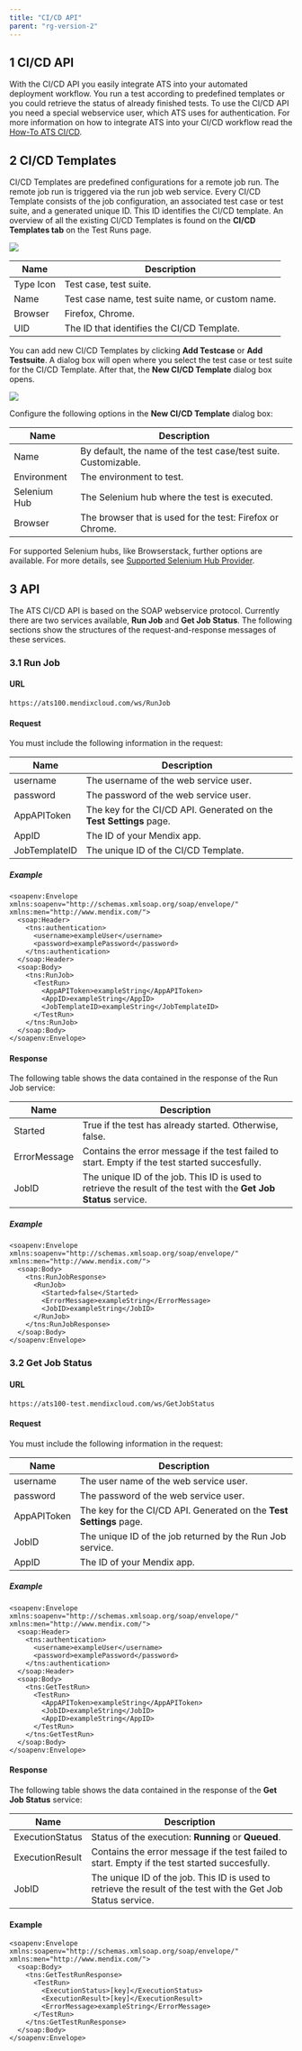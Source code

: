 ```yaml
---
title: "CI/CD API"
parent: "rg-version-2"
---
```


## 1 CI/CD API

With the CI/CD API you easily integrate ATS into your automated deployment workflow. You run a test according to predefined templates or you could retrieve the status of already finished tests. To use the CI/CD API you need a special webservice user, which ATS uses for authentication. For more information on how to integrate ATS into your CI/CD workflow read the [How-To ATS CI/CD](../howtos-2/use-CI-CD-api).

## 2 CI/CD Templates

CI/CD Templates are predefined configurations for a remote job run. The remote job run is triggered via the run job web service. Every CI/CD Template consists of the job configuration, an associated test case or test suite, and a generated unique ID. This ID identifies the CI/CD template. An overview of all the existing CI/CD Templates is found on the **CI/CD Templates tab** on the Test Runs page.

![](attachments/ci_cd/CICD_JobTemplateOverview.png)

| Name | Description |
|------|-------------|
| Type Icon | Test case, test suite. |
| Name | Test case name, test suite name, or custom name. |
| Browser | Firefox, Chrome. |
| UID | The ID that identifies the CI/CD Template. |

You can add new CI/CD Templates by clicking **Add Testcase** or **Add Testsuite**. A dialog box will open where you select the test case or test suite for the CI/CD Template. After that, the **New CI/CD Template** dialog box opens.

![](attachments/ci_cd/CICD_JobTemplateNewEdit.png)

Configure the following options in the **New CI/CD Template** dialog box:

| Name | Description |
|------|-------------|
| Name | By default, the name of the test case/test suite. Customizable. |
| Environment | The environment to test. |
| Selenium Hub | The Selenium hub where the test is executed. |
| Browser | The browser that is used for the test: Firefox or Chrome.|

For supported Selenium hubs, like Browserstack, further options are available. For more details, see [Supported Selenium Hub Provider](supported-selenium-hub-provider).

## 3 API

The ATS CI/CD API is based on the SOAP webservice protocol. Currently there are two services available, **Run Job** and **Get Job Status**. The following sections show the structures of the request-and-response messages of these services.

### 3.1 Run Job

#### URL

```
https://ats100.mendixcloud.com/ws/RunJob
```

#### Request

You must include the following information in the request:

| Name | Description |
| --- | --- |
| username | The username of the web service user. |
| password | The password of the web service user. |
| AppAPIToken | The key for the CI/CD API. Generated on the **Test Settings** page. |
| AppID | The ID of your Mendix app. |
| JobTemplateID | The unique ID of the CI/CD Template. |

##### Example

```
<soapenv:Envelope xmlns:soapenv="http://schemas.xmlsoap.org/soap/envelope/" xmlns:men="http://www.mendix.com/">
  <soap:Header>
    <tns:authentication>
      <username>exampleUser</username>
      <password>examplePassword</password>
    </tns:authentication>
  </soap:Header>
  <soap:Body>
    <tns:RunJob>
      <TestRun>
        <AppAPIToken>exampleString</AppAPIToken>
        <AppID>exampleString</AppID>
        <JobTemplateID>exampleString</JobTemplateID>
      </TestRun>
    </tns:RunJob>
  </soap:Body>
</soapenv:Envelope>
```

#### Response

The following table shows the data contained in the response of the Run Job service:

| Name | Description |
| --- | --- |
| Started | True if the test has already started. Otherwise, false.  |
| ErrorMessage | Contains the error message if the test failed to start. Empty if the test started succesfully. |
| JobID | The unique ID of the job. This ID is used to retrieve the result of the test with the **Get Job Status** service. |

##### Example

```
<soapenv:Envelope xmlns:soapenv="http://schemas.xmlsoap.org/soap/envelope/" xmlns:men="http://www.mendix.com/">
  <soap:Body>
    <tns:RunJobResponse>
      <RunJob>
        <Started>false</Started>
        <ErrorMessage>exampleString</ErrorMessage>
        <JobID>exampleString</JobID>
      </RunJob>
    </tns:RunJobResponse>
  </soap:Body>
</soapenv:Envelope>
```

### 3.2 Get Job Status

#### URL

```
https://ats100-test.mendixcloud.com/ws/GetJobStatus
```

#### Request

You must include the following information in the request:

| Name | Description |
| --- | --- |
| username | The user name of the web service user. |
| password | The password of the web service user. |
| AppAPIToken | The key for the CI/CD API. Generated on the **Test Settings** page. |
| JobID | The unique ID of the job returned by the Run Job service. |
| AppID | The ID of your Mendix app. |

##### Example

```
<soapenv:Envelope xmlns:soapenv="http://schemas.xmlsoap.org/soap/envelope/" xmlns:men="http://www.mendix.com/">
  <soap:Header>
    <tns:authentication>
      <username>exampleUser</username>
      <password>examplePassword</password>
    </tns:authentication>
  </soap:Header>
  <soap:Body>
    <tns:GetTestRun>
      <TestRun>
        <AppAPIToken>exampleString</AppAPIToken>
        <JobID>exampleString</JobID>
        <AppID>exampleString</AppID>
      </TestRun>
    </tns:GetTestRun>
  </soap:Body>
</soapenv:Envelope>
```

#### Response

The following table shows the data contained in the response of the **Get Job Status** service:

| Name | Description |
| --- | --- |
| ExecutionStatus| Status of the execution: **Running** or **Queued**. |
| ExecutionResult| Contains the error message if the test failed to start. Empty if the test started succesfully. |
| JobID | The unique ID of the job. This ID is used to retrieve the result of the test with the Get Job Status service. |

#### Example

```
<soapenv:Envelope xmlns:soapenv="http://schemas.xmlsoap.org/soap/envelope/" xmlns:men="http://www.mendix.com/">
  <soap:Body>
    <tns:GetTestRunResponse>
      <TestRun>
        <ExecutionStatus>[key]</ExecutionStatus>
        <ExecutionResult>[key]</ExecutionResult>
        <ErrorMessage>exampleString</ErrorMessage>
      </TestRun>
    </tns:GetTestRunResponse>
  </soap:Body>
</soapenv:Envelope>
```
